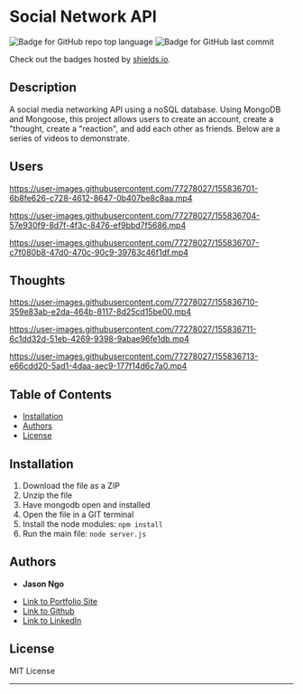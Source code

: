 # Social Network API

  ![Badge for GitHub repo top language](https://img.shields.io/github/languages/top/jsncorn/social-network-api?style=flat&logo=appveyor) ![Badge for GitHub last commit](https://img.shields.io/github/last-commit/jsncorn/social-network-api?style=flat&logo=appveyor)
  
  Check out the badges hosted by [shields.io](https://shields.io/).
  

  ## Description 
  
  A social media networking API using a noSQL database. Using MongoDB and Mongoose, this project allows users to create an account, create a "thought, create a "reaction", and add each other as friends. Below are a series of videos to demonstrate.

  ## Users

https://user-images.githubusercontent.com/77278027/155836701-6b8fe626-c728-4612-8647-0b407be8c8aa.mp4

https://user-images.githubusercontent.com/77278027/155836704-57e930f9-8d7f-4f3c-8476-ef9bbd7f5686.mp4

https://user-images.githubusercontent.com/77278027/155836707-c7f080b8-47d0-470c-90c9-39763c46f1df.mp4

  ## Thoughts
  
https://user-images.githubusercontent.com/77278027/155836710-359e83ab-e2da-464b-8117-8d25cd15be00.mp4

https://user-images.githubusercontent.com/77278027/155836711-6c1dd32d-51eb-4269-9398-9abae96fe1db.mp4

https://user-images.githubusercontent.com/77278027/155836713-e66cdd20-5ad1-4daa-aec9-177f14d6c7a0.mp4



  ## Table of Contents
  * [Installation](#installation)
  * [Authors](#authors)
  * [License](#license)
  
  ## Installation
  
  1. Download the file as a ZIP
  2. Unzip the file
  3. Have mongodb open and installed
  4. Open the file in a GIT terminal
  5. Install the node modules: ```npm install```
  6. Run the main file: ```node server.js```
  

  ## Authors

  * **Jason Ngo** 

  - [Link to Portfolio Site](https://jsncorn.github.io/portfolio-v3/)
  - [Link to Github](https://github.com/jsncorn)
  - [Link to LinkedIn](https://www.linkedin.com/in/jason-ngo-050b481b3/)


  ## License
  
  MIT License
  
  ---
  
